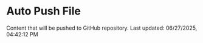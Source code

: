 # Auto Push File

Content that will be pushed to GitHub repository.
Last updated: 06/27/2025, 04:42:12 PM